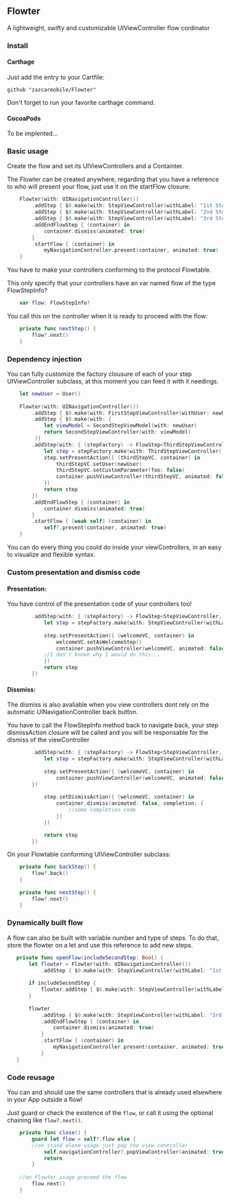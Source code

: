 ## Flowter
A lightweight, swifty and customizable UIViewController flow cordinator

### Install
#### Carthage
Just add the entry to your Cartfile:
```
github "zazcarmobile/Flowter"
```
Don't forget to run your favorite carthage command.

#### CocoaPods
To be implented...

### Basic usage
Create the flow and set its UIViewControllers and a Containter.

The Flowter can be created anywhere, regarding that you have a reference to who will present your flow, just use it on the startFlow closure:
```swift
	Flowter(with: UINavigationController())
		.addStep { $0.make(with: StepViewController(withLabel: "1st Step"))}
		.addStep { $0.make(with: StepViewController(withLabel: "2nd Step"))}
		.addStep { $0.make(with: StepViewController(withLabel: "3rd Step"))}
		.addEndFlowStep { (container) in
			container.dismiss(animated: true)
		}
		.startFlow { (container) in
			myNavigationController.present(container, animated: true)
	}
```

You have to make your controllers conforming to the protocol Flowtable.

This only specify that your controllers have an var named flow of the type FlowStepInfo?
```swift
	var flow: FlowStepInfo?
```

You call this on the controller when it is ready to proceed with the flow:
```swift
	private func nextStep() {
		flow?.next()
	}
```

### Dependency injection
You can fully customize the factory clousure of each of your step UIViewController subclass, at this moment you can feed it with it needings.
```swift
	let newUser = User()
	
	Flowter(with: UINavigationController())
		.addStep { $0.make(with: FirstStepViewController(withUser: newUser))}
		.addStep { $0.make(with: {
			let viewModel = SecondStepViewModel(with: newUser)
			return SecondStepViewController(with: viewModel)
		 )}
		.addStep(with: { (stepFactory) -> FlowStep<ThirdStepViewController, UINavigationController> in
			let step = stepFactory.make(with: ThirdStepViewController())
			step.setPresentAction({ (thirdStepVC, container) in
				thirdStepVC.setUser(newUser)
				thirdStepVC.setCustomParameter(foo: false)
				container.pushViewController(thirdStepVC, animated: false)
			})
			return step
		})
		.addEndFlowStep { (container) in
			container.dismiss(animated: true)
		}
		.startFlow { [weak self] (container) in
			self?.present(container, animated: true)
	}
```
You can do every thing you could do inside your viewControllers, in an easy to visualize and flexible syntax.

### Custom presentation and dismiss code
#### Presentation:
You have control of the presentation code of your controllers too! 
```swift
		.addStep(with: { (stepFactory) -> FlowStep<StepViewController, UINavigationController> in
			let step = stepFactory.make(with: StepViewController(withLabel: "Flow Start"))
		
			step.setPresentAction({ (welcomeVC, container) in
				welcomeVC.setAsWelcomeStep()
				container.pushViewController(welcomeVC, animated: false) 
			//I don't known why I would do this...
			})
			return step
		})
```

#### Dissmiss:
The dismiss is also avaliable when you view controllers dont rely on the automatic UINavigationController back button.

You have to call the FlowStepInfo method back to navigate back, your step dismissAction closure will be called and you will be responsable for the dismiss of the viewController
```swift
		.addStep(with: { (stepFactory) -> FlowStep<StepViewController, UINavigationController> in
			let step = stepFactory.make(with: StepViewController(withLabel: "Flow Start"))
		
			step.setPresentAction({ (welcomeVC, container) in
				container.pushViewController(welcomeVC, animated: false)
		})
			
			step.setDismissAction({ (welcomeVC, container) in
				container.dismiss(animated: false, completion: {
					//some completion code
				})
			})

			return step
		})
```

On your Flowtable conforming UIViewController subclass:
```swift
	private func backStep() {
		flow?.back()
	}
	
	private func nextStep() {
		flow?.next()
	}
```

### Dynamically built flow
A flow can also be built with variable number and type of steps. To do that, store the flowter on a let and use this reference to add new steps.
 ```swift
	private func openFlow(includeSecondStep: Bool) {
		let flowter = Flowter(with: UINavigationController())
			.addStep { $0.make(with: StepViewController(withLabel: "1st Step"))}
		
		if includeSecondStep {
			flowter.addStep { $0.make(with: StepViewController(withLabel: "2nd Step"))}
		}
	
		flowter
			.addStep { $0.make(with: StepViewController(withLabel: "3rd Step"))}
			.addEndFlowStep { (container) in
				container.dismiss(animated: true)
			}
			.startFlow { (container) in
				myNavigationController.present(container, animated: true)
			}
	}
 ```

### Code reusage
You can and should use the same controllers that is already used elsewhere in your App outside a flow!

Just guard or check the existence of the `flow`, or call it using the optional chaining like `flow?.next()`.
```swift
	private func close() {
		guard let flow = self?.flow else { 
		//on stand alone usage just pop the view controller
			self.navigationController?.popViewController(animated: true)
			return
		}
		
	//on Flowter usage proceed the flow
		flow.next() 
	}
```

